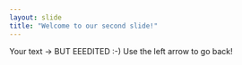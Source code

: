```yaml
---
layout: slide
title: "Welcome to our second slide!"
---
```

Your text -> BUT EEEDITED :-)
Use the left arrow to go back!
